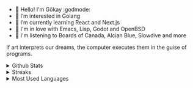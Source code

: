 - 👋 Hello! I'm Gökay :godmode:
- 👀 I’m interested in Golang
- 🌱 I’m currently learning React and Next.js
- 💞️ I'm in love with Emacs, Lisp, Godot and OpenBSD
- 🎵 I'm listening to Boards of Canada, Alcian Blue, Slowdive and more

If art interprets our dreams, the computer executes them in the guise of programs.

<details>
<summary>Github Stats</summary>
<img src="https://github-readme-stats.vercel.app/api?username=naphteine">
</details>

<details>
<summary>Streaks</summary>
<img src="https://streak-stats.demolab.com/?user=naphteine">
</details>

<details>
<summary>Most Used Languages</summary>
<img src="https://github-readme-stats.vercel.app/api/top-langs/?username=naphteine&layout=compact">
</details>
